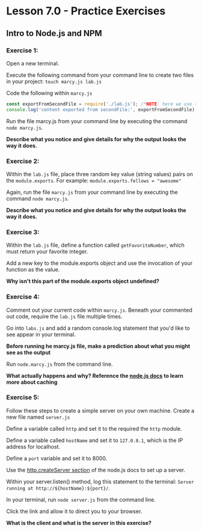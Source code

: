 # Lesson 7.0 - Practice Exercises

## Intro to Node.js and NPM

### Exercise 1:

Open a new terminal.

Execute the following command from your command line to create two files in your project:
`touch marcy.js lab.js`

Code the following within `marcy.js`

```javascript
const exportFromSecondFile = require('./lab.js'); /*NOTE: here we use the relative path*/
console.log('content exported from secondFile:', exportFromSecondFile);
```

Run the file marcy.js from your command line by executing the command `node marcy.js`.

**Describe what you notice and give details for why the output looks the way it does.**

### Exercise 2:

Within the `lab.js` file, place three random key value (string values) pairs on the `module.exports`.
For example: `module.exports.fellows = "awesome"`

Again, run the file `marcy.js` from your command line by executing the command `node marcy.js`.

**Describe what you notice and give details for why the output looks the way it does.**

### Exercise 3:

Within the `lab.js` file, define a function called `getFavoriteNumber`, which must return your favorite integer.

Add a new key to the module.exports object and use the invocation of your function as the value.

**Why isn't this part of the module.exports object undefined?**

### Exercise 4:

Comment out your current code within `marcy.js`.
Beneath your commented out code, require the `lab.js` file multiple times.

Go into `labs.js` and add a random console.log statement that you'd like to see appear in your terminal.

**Before running he marcy.js file, make a prediction about what you might see as the output**

Run `node.marcy.js` from the command line.

**What actually happens and why? Reference the [node.js docs](https://nodejs.org/docs/latest/api/modules.html#modules_caching) to learn more about caching**

### Exercise 5:

Follow these steps to create a simple server on your own machine.
Create a new file named `server.js`

Define a variable called `http` and set it to the required the `http` module.

Define a variable called `hostName` and set it to `127.0.0.1`, which is the IP address for localhost.

Define a `port` variable and set it to 8000.

Use the [http.createServer section](https://nodejs.org/api/http.html#http_http_createserver_options_requestlistener) of the node.js docs to set up a server.

Within your server.listen() method, log this statement to the terminal:
`Server running at http://${hostName}:${port}/`.

In your terminal, run `node server.js` from the command line.

Click the link and allow it to direct you to your browser.

**What is the client and what is the server in this exercise?**
